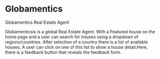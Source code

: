 # Globamentics
Globamentics Real Estate Agent

Globamenticsis is a global Real Estate Agent.
With a Featured house on the home page and a user can search for houses using a dropdown of regions/countries.
After selection of a country there is a list of available houses,
A user can click on one of this list to show a house detail.Here, there is a feedback button that reveals the feedback form.

